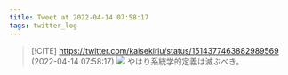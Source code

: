 ```yaml
---
title: Tweet at 2022-04-14 07:58:17
tags: twitter_log
---
```


> [!CITE] https://twitter.com/kaisekiriu/status/1514377463882989569 (2022-04-14 07:58:17)
> ![](https://twitter.com/kaisekiriu/status/1514377463882989569)
> やはり系統学的定義は滅ぶべき。
